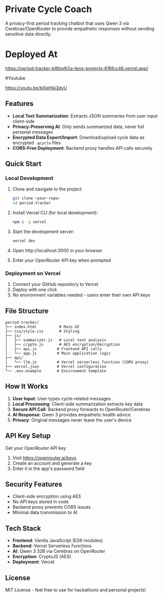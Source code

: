 # Private Cycle Coach

A privacy-first period tracking chatbot that uses Qwen 3 via Cerebras/OpenRouter to provide empathetic responses without sending sensitive data directly.

# Deployed At

https://period-tracker-bl6bq9j2a-teos-projects-616fcc46.vercel.app/

#Youtube

https://youtu.be/bXieHki3dvU

## Features

- **Local Text Summarization**: Extracts JSON summaries from user input client-side
- **Privacy-Preserving AI**: Only sends summarized data, never full personal messages
- **Encrypted Data Export/Import**: Download/upload cycle data as encrypted `.qcycle` files
- **CORS-Free Deployment**: Backend proxy handles API calls securely

## Quick Start

### Local Development

1. Clone and navigate to the project:
   ```bash
   git clone <your-repo>
   cd period-tracker
   ```

2. Install Vercel CLI (for local development):
   ```bash
   npm i -g vercel
   ```

3. Start the development server:
   ```bash
   vercel dev
   ```

4. Open http://localhost:3000 in your browser

5. Enter your OpenRouter API key when prompted

### Deployment on Vercel

1. Connect your GitHub repository to Vercel
2. Deploy with one click
3. No environment variables needed - users enter their own API keys

## File Structure

```
period-tracker/
├── index.html          # Main UI
├── css/style.css       # Styling
├── js/
│   ├── summarizer.js   # Local text analysis
│   ├── crypto.js       # AES encryption/decryption
│   ├── api.js         # Frontend API calls
│   └── app.js         # Main application logic
├── api/
│   └── llm.js         # Vercel serverless function (CORS proxy)
├── vercel.json        # Vercel configuration
└── .env.example       # Environment template
```

## How It Works

1. **User Input**: User types cycle-related messages
2. **Local Processing**: Client-side summarization extracts key data
3. **Secure API Call**: Backend proxy forwards to OpenRouter/Cerebras
4. **AI Response**: Qwen 3 provides empathetic health advice
5. **Privacy**: Original messages never leave the user's device

## API Key Setup

Get your OpenRouter API key:
1. Visit https://openrouter.ai/keys
2. Create an account and generate a key
3. Enter it in the app's password field

## Security Features

- Client-side encryption using AES
- No API keys stored in code
- Backend proxy prevents CORS issues
- Minimal data transmission to AI

## Tech Stack

- **Frontend**: Vanilla JavaScript (ES6 modules)
- **Backend**: Vercel Serverless Functions
- **AI**: Qwen 3 32B via Cerebras on OpenRouter
- **Encryption**: CryptoJS (AES)
- **Deployment**: Vercel

## License

MIT License - feel free to use for hackathons and personal projects!
